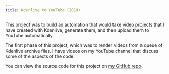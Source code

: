 ```yaml
---
title: Kdenlive to YouTube (2019)
---
```


This project was to build an automation that would take video projects that I have created
with Kdenlive, generate them, and then upload them to YouTube automatically.

The first phase of this project, which was to render videos from a queue of
Kdenlive archive files. I have videos on my YouTube channel that discuss some of the
aspects of the code.

You can view the source code for this project on 
<a href="https://github.com/almostengr/kdenlivetoyoutube" target="_blank">my GitHub repo</a>.